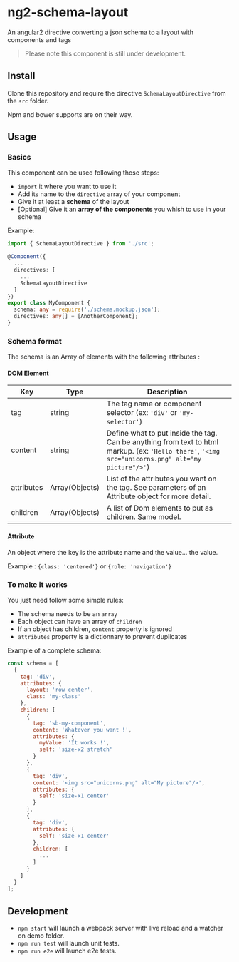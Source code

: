 # ng2-schema-layout
An angular2 directive converting a json schema to a layout with components and tags

> Please note this component is still under development.

## Install

Clone this repository and require the directive `SchemaLayoutDirective` from the `src` folder.

Npm and bower supports are on their way.

## Usage

### Basics

This component can be used following those steps:
* `import` it where you want to use it
* Add its name to the `directive` array of your component
* Give it at least a **schema** of the layout
* [Optional] Give it an **array of the components** you whish to use in your schema

Example:

``` typescript
import { SchemaLayoutDirective } from './src';

@Component({
  ...
  directives: [
    ...
    SchemaLayoutDirective
  ]
})
export class MyComponent {
  schema: any = require('./schema.mockup.json');
  directives: any[] = [AnotherComponent];
}
```

### Schema format

The schema is an Array of elements with the following attributes :

#### DOM Element

Key       | Type           | Description
----------| -------------- | -------------
tag       | string         | The tag name or component selector (ex: `'div'` or `'my-selector'`)
content   | string         | Define what to put inside the tag. Can be anything from text to html markup. (ex: `'Hello there'`, `'<img src="unicorns.png" alt="my picture"/>'`)
attributes| Array(Objects) | List of the attributes you want on the tag. See parameters of an Attribute object for more detail.
children  | Array(Objects) | A list of Dom elements to put as children. Same model.

#### Attribute
An object where the key is the attribute name and the value... the value.

Example :
`{class: 'centered'}` or `{role: 'navigation'}`

### To make it works
You just need follow some simple rules:

* The schema needs to be an `array`
* Each object can have an array of `children`
* If an object has children, `content` property is ignored
* `attributes` property is a dictionnary to prevent duplicates

Example of a complete schema:

``` javascript
const schema = [
  {
    tag: 'div',
    attributes: {
      layout: 'row center',
      class: 'my-class'
    },
    children: [
      {
        tag: 'sb-my-component',
        content: 'Whatever you want !',
        attributes: {
          myValue: 'It works !',
          self: 'size-x2 stretch'
        }
      },
      {
        tag: 'div',
        content: '<img src="unicorns.png" alt="My picture"/>',
        attributes: {
          self: 'size-x1 center'
        }
      },
      {
        tag: 'div',
        attributes: {
          self: 'size-x1 center'
        },
        children: [
          ...
        ]
      }
    ]
  }
];
```

## Development
* `npm start` will launch a webpack server with live reload and a watcher on demo folder.
* `npm run test` will launch unit tests.
* `npm run e2e` will launch e2e tests.